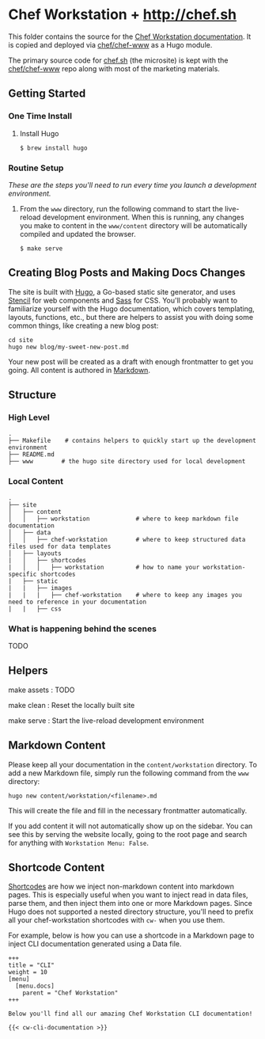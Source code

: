 # Chef Workstation + http://chef.sh

This folder contains the source for the [Chef Workstation documentation](https://docs.chef.io/workstation/). It is
copied and deployed via [chef/chef-www](https://github.com/chef/chef-www) as a Hugo module.

The primary source code for [chef.sh](https://chef.sh) (the microsite) is kept with the [chef/chef-www](https://github.com/chef/chef-www) repo along with most of the marketing materials.

## Getting Started

### One Time Install

1. Install Hugo

    ```
    $ brew install hugo
    ```

### Routine Setup

_These are the steps you'll need to run every time you launch a development environment._

1. From the `www` directory, run the following command to start the live-reload development environment. When this is running, any changes you make to content in the `www/content` directory will be automatically compiled and updated the browser.

    ```
    $ make serve
    ```

## Creating Blog Posts and Making Docs Changes

The site is built with [Hugo](https://gohugo.io/), a Go-based static site generator, and uses
[Stencil](https://stenciljs.com/) for web components and [Sass](http://sass-lang.com/) for CSS.
You'll probably want to familiarize yourself with the Hugo documentation, which covers templating,
layouts, functions, etc., but there are helpers to assist you with doing some common things, like
creating a new blog post:

```shell
cd site
hugo new blog/my-sweet-new-post.md
```

Your new post will be created as a draft with enough frontmatter to get you going. All content is authored
in [Markdown](https://en.wikipedia.org/wiki/Markdown).

## Structure

### High Level
```
.
├── Makefile    # contains helpers to quickly start up the development environment
├── README.md
├── www        # the hugo site directory used for local development
```

### Local Content
```
.
├── site
│   ├── content
│   │   ├── workstation             # where to keep markdown file documentation
│   ├── data
│   │   ├── chef-workstation        # where to keep structured data files used for data templates
│   ├── layouts
|   │   ├── shortcodes
|   │   │   ├── workstation         # how to name your workstation-specific shortcodes
|   ├── static
|   |   ├── images
|   |   |   ├── chef-workstation    # where to keep any images you need to reference in your documentation
|   |   ├── css
```

### What is happening behind the scenes

TODO

## Helpers

make assets
: TODO

make clean
: Reset the locally built site

make serve
: Start the live-reload development environment

## Markdown Content

Please keep all your documentation in the `content/workstation` directory. To add a new Markdown file, simply run the following command from the `www` directory:

```
hugo new content/workstation/<filename>.md
```

This will create the file and fill in the necessary frontmatter automatically.

If you add content it will not automatically show up on the sidebar. You can see this by serving the website locally,
going to the root page and search for anything with `Workstation Menu: False`.

## Shortcode Content

[Shortcodes](https://gohugo.io/content-management/shortcodes/) are how we inject non-markdown content into markdown pages. This is especially useful when you want to inject read in data files, parse them, and then inject them into one or more Markdown pages. Since Hugo does not supported a nested directory structure, you'll need to prefix all your chef-workstation shortcodes with `cw-` when you use them.

For example, below is how you can use a shortcode in a Markdown page to inject CLI documentation generated using a Data file.

```
+++
title = "CLI"
weight = 10
[menu]
  [menu.docs]
    parent = "Chef Workstation"
+++

Below you'll find all our amazing Chef Workstation CLI documentation!

{{< cw-cli-documentation >}}
```
